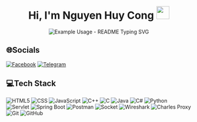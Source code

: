 <h1 align="center">
  Hi, I'm Nguyen Huy Cong 
  <img src="https://media.giphy.com/media/hvRJCLFzcasrR4ia7z/giphy.gif" width="35">
</h1>
<p align="center">
  <img src="https://readme-typing-svg.demolab.com/?lines=Backend+Developer&font=Fira%20Code&center=true&width=380&height=50&duration=4000&pause=1000" alt="Example Usage - README Typing SVG">
</p>

## 🌐Socials
[![Facebook](https://img.shields.io/badge/Facebook-%231877F2.svg?logo=Facebook&logoColor=white)](https://www.facebook.com/profile.php?id=100034871136135) [![Telegram](https://img.shields.io/badge/Telegram-%23004C8C.svg?style=flat&logo=telegram&logoColor=white)](https://t.me/hcongdev)

## 💻Tech Stack
![HTML5](https://img.shields.io/badge/html5-%23E34F26.svg?style=flat&logo=html5&logoColor=white) 
![CSS](https://img.shields.io/badge/CSS-%231572B6.svg?style=flat&logo=css3&logoColor=white) 
![JavaScript](https://img.shields.io/badge/JavaScript-%23F7DF1E.svg?style=flat&logo=javascript&logoColor=black) 
![C++](https://img.shields.io/badge/C%2B%2B-%2300599C.svg?style=flat&logo=cplusplus&logoColor=white)
![C](https://img.shields.io/badge/C-%2300599C.svg?style=flat&logo=c&logoColor=white) 
![Java](https://img.shields.io/badge/java-%23ED8B00.svg?style=flat&logo=java&logoColor=white) 
![C#](https://img.shields.io/badge/C%23-%23239120.svg?style=flat&logo=c-sharp&logoColor=white) 
![Python](https://img.shields.io/badge/Python-%2314354C.svg?style=flat&logo=python&logoColor=white)
![Servlet](https://img.shields.io/badge/Servlet-%23F8F8F8.svg?style=flat&logo=java&logoColor=red) 
![Spring Boot](https://img.shields.io/badge/Spring%20Boot-%236DB33F.svg?style=flat&logo=spring-boot&logoColor=white)
![Postman](https://img.shields.io/badge/Postman-FF6C37?style=flat&logo=postman&logoColor=white) 
![Socket](https://img.shields.io/badge/Socket-%23007BFF.svg?style=flat&logo=socket.io&logoColor=white)
![Wireshark](https://img.shields.io/badge/Wireshark-1679A7?style=flat&logoColor=white)
![Charles Proxy](https://img.shields.io/badge/Charles_Proxy-007ACC?style=flat&logoColor=white)
![Git](https://img.shields.io/badge/Git-F05032?style=flat&logo=git&logoColor=white)
![GitHub](https://img.shields.io/badge/GitHub-181717?style=flat&logo=github&logoColor=white)


